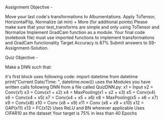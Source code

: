 Assignment Objective - 


Move your last code's transformations to Albumentations. Apply ToTensor, HorizontalFlip, Normalize (at min) + More (for additional points)
Please make sure that your test_transforms are simple and only using ToTensor and Normalize
Implement GradCam function as a module. 
Your final code (notebook file) must use imported functions to implement transformations and GradCam functionality
Target Accuracy is 87%
Submit answers to S9-Assignment-Solution. 

Quiz Objective - 

Make a DNN such that:

it's first block uses following code:
import datetime from datetime
print("Current Date/Time: ", datetime.now())
uses the Modules you have written
calls following DNN from a file called QuizDNN.py:
x1 = Input
x2 = Conv(x1)
x3 = Conv(x1 + x2)
x4 = MaxPooling(x1 + x2 + x3)
x5 = Conv(x4)
x6 = Conv(x4 + x5)
x7 = Conv(x4 + x5 + x6)
x8 = MaxPooling(x5 + x6 + x7)
x9 = Conv(x8)
x10 = Conv (x8 + x9)
x11 = Conv (x8 + x9 + x10)
x12 = GAP(x11)
x13 = FC(x12)
Uses ReLU and BN wherever applicable
Uses CIFAR10 as the dataset
Your target is 75% in less than 40 Epochs

